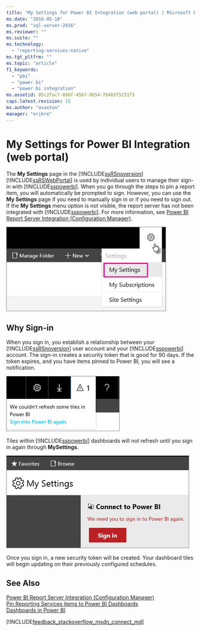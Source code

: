 ```yaml
---
title: "My Settings for Power BI Integration (web portal) | Microsoft Docs"
ms.date: "2016-05-18"
ms.prod: "sql-server-2016"
ms.reviewer: ""
ms.suite: ""
ms.technology: 
  - "reporting-services-native"
ms.tgt_pltfrm: ""
ms.topic: "article"
f1_keywords: 
  - "pbi"
  - "power bi"
  - "power bi integration"
ms.assetid: 85c2fac7-80bf-45b7-8654-764b5f5231f5
caps.latest.revision: 15
ms.author: "asaxton"
manager: "erikre"
---
```

# My Settings for Power BI Integration (web portal)
  The **My Settings** page in the [!INCLUDE[ssRSnoversion](../a9notintoc/includes/ssrsnoversion-md.md)] [!INCLUDE[ssRSWebPortal](../reporting-services/includes/ssrswebportal.md)] is used by individual users to manage their sign-in with [!INCLUDE[sspowerbi](../reporting-services/includes/sspowerbi-md.md)]. When you  go through the steps to pin a report item, you will automatically be prompted to sign.  However,  you can use the **My Settings** page if you need to manually sign in or if you need to sign out.  If the **My Settings** menu option is not visible, the report server has not been integrated with  [!INCLUDE[sspowerbi](../reporting-services/includes/sspowerbi-md.md)].  For more information, see [Power BI Report Server Integration &#40;Configuration Manager&#41;](../reporting-services/install/windows/power-bi-report-server-integration-configuration-manager.md).  
  
![ssRS_WebPortal_MySettings](../reporting-services/media/ssrs-webportal-mysettings.png)  
  
## Why Sign-in  
 When you sign in, you establish a relationship between your [!INCLUDE[ssRSnoversion](../a9notintoc/includes/ssrsnoversion-md.md)] user account and  your [!INCLUDE[sspowerbi](../reporting-services/includes/sspowerbi-md.md)] account.  The sign-in creates a security token that is good for 90 days. If the token expires, and you have items pinned to Power BI, you will see a notification.  
   
 ![ssRS_WebPortal_PowerBI_Notification](../reporting-services/media/ssrs-webportal-powerbi-notification.png)    
   
Tiles within [!INCLUDE[sspowerbi](../reporting-services/includes/sspowerbi-md.md)] dashboards will not refresh until you sign in again through **MySettings**.  
  
![ssRS_WebPortal_PowerBI_SignIn_Again](../reporting-services/media/ssrs-webportal-powerbi-signin-again.png)  
  
Once you sign in, a new security token will be created.  Your dashboard tiles will begin updating on their previously configured schedules.  
  
## See Also  
 [Power BI Report Server Integration &#40;Configuration Manager&#41;](../reporting-services/install/windows/power-bi-report-server-integration-configuration-manager.md)   
 [Pin Reporting Services items to Power BI Dashboards](../reporting-services/pin-reporting-services-items-to-power-bi-dashboards.md)   
 [Dashboards in Power BI](https://support.powerbi.com/knowledgebase/articles/424868-dashboards-in-power-bi)  
  
  
[!INCLUDE[feedback_stackoverflow_msdn_connect_md](../integration-services/includes/feedback-stackoverflow-msdn-connect-md.md)]
